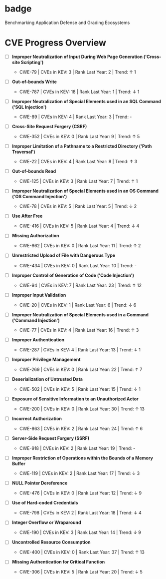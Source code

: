 # badge
Benchmarking Application Defense and Grading Ecosystems


# CVE Progress Overview



- [ ] **Improper Neutralization of Input During Web Page Generation ('Cross-site Scripting')**  
  - CWE-79 | CVEs in KEV: 3 | Rank Last Year: 2 | Trend: ↑ 1

- [ ] **Out-of-bounds Write**  
  - CWE-787 | CVEs in KEV: 18 | Rank Last Year: 1 | Trend: ↓ 1

- [ ] **Improper Neutralization of Special Elements used in an SQL Command ('SQL Injection')**  
  - CWE-89 | CVEs in KEV: 4 | Rank Last Year: 3 | Trend: -

- [ ] **Cross-Site Request Forgery (CSRF)**  
  - CWE-352 | CVEs in KEV: 0 | Rank Last Year: 9 | Trend: ↑ 5

- [ ] **Improper Limitation of a Pathname to a Restricted Directory ('Path Traversal')**  
  - CWE-22 | CVEs in KEV: 4 | Rank Last Year: 8 | Trend: ↑ 3

- [ ] **Out-of-bounds Read**  
  - CWE-125 | CVEs in KEV: 3 | Rank Last Year: 7 | Trend: ↑ 1

- [ ] **Improper Neutralization of Special Elements used in an OS Command ('OS Command Injection')**  
  - CWE-78 | CVEs in KEV: 5 | Rank Last Year: 5 | Trend: ↓ 2

- [ ] **Use After Free**  
  - CWE-416 | CVEs in KEV: 5 | Rank Last Year: 4 | Trend: ↓ 4

- [ ] **Missing Authorization**  
  - CWE-862 | CVEs in KEV: 0 | Rank Last Year: 11 | Trend: ↑ 2

- [ ] **Unrestricted Upload of File with Dangerous Type**  
  - CWE-434 | CVEs in KEV: 0 | Rank Last Year: 10 | Trend: -

- [ ] **Improper Control of Generation of Code ('Code Injection')**  
  - CWE-94 | CVEs in KEV: 7 | Rank Last Year: 23 | Trend: ↑ 12

- [ ] **Improper Input Validation**  
  - CWE-20 | CVEs in KEV: 1 | Rank Last Year: 6 | Trend: ↓ 6

- [ ] **Improper Neutralization of Special Elements used in a Command ('Command Injection')**  
  - CWE-77 | CVEs in KEV: 4 | Rank Last Year: 16 | Trend: ↑ 3

- [ ] **Improper Authentication**  
  - CWE-287 | CVEs in KEV: 4 | Rank Last Year: 13 | Trend: ↓ 1

- [ ] **Improper Privilege Management**  
  - CWE-269 | CVEs in KEV: 0 | Rank Last Year: 22 | Trend: ↑ 7

- [ ] **Deserialization of Untrusted Data**  
  - CWE-502 | CVEs in KEV: 5 | Rank Last Year: 15 | Trend: ↓ 1

- [ ] **Exposure of Sensitive Information to an Unauthorized Actor**  
  - CWE-200 | CVEs in KEV: 0 | Rank Last Year: 30 | Trend: ↑ 13

- [ ] **Incorrect Authorization**  
  - CWE-863 | CVEs in KEV: 2 | Rank Last Year: 24 | Trend: ↑ 6

- [ ] **Server-Side Request Forgery (SSRF)**  
  - CWE-918 | CVEs in KEV: 2 | Rank Last Year: 19 | Trend: -

- [ ] **Improper Restriction of Operations within the Bounds of a Memory Buffer**  
  - CWE-119 | CVEs in KEV: 2 | Rank Last Year: 17 | Trend: ↓ 3

- [ ] **NULL Pointer Dereference**  
  - CWE-476 | CVEs in KEV: 0 | Rank Last Year: 12 | Trend: ↓ 9

- [ ] **Use of Hard-coded Credentials**  
  - CWE-798 | CVEs in KEV: 2 | Rank Last Year: 18 | Trend: ↓ 4

- [ ] **Integer Overflow or Wraparound**  
  - CWE-190 | CVEs in KEV: 3 | Rank Last Year: 14 | Trend: ↓ 9

- [ ] **Uncontrolled Resource Consumption**  
  - CWE-400 | CVEs in KEV: 0 | Rank Last Year: 37 | Trend: ↑ 13

- [ ] **Missing Authentication for Critical Function**  
  - CWE-306 | CVEs in KEV: 5 | Rank Last Year: 20 | Trend: ↓ 5

